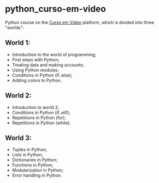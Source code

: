 # python_curso-em-video

Python course on the [Curso em Vídeo](https://www.cursoemvideo.com/) platform, which is divided into three "worlds":

## World 1:
- Introduction to the world of programming;
- First steps with Python;
- Treating data and making accounts;
- Using Python modules;
- Conditions in Python (if..else);
- Adding colors to Python.

## World 2:
- Introduction to world 2;
- Conditions in Python (if..elif);
- Repetitions in Python (for);
- Repetitions in Python (while).

## World 3:
- Tuples in Python;
- Lists in Python;
- Dictionaries in Python;
- Functions in Python;
- Modularization in Python;
- Error handling in Python.

